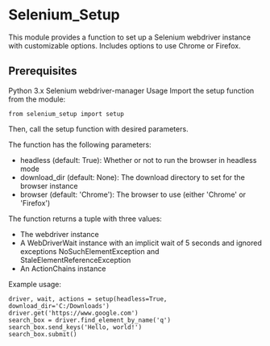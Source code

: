 # Selenium_Setup

This module provides a function to set up a Selenium webdriver instance with customizable options. Includes options to use Chrome or Firefox.

## Prerequisites
Python 3.x
Selenium
webdriver-manager
Usage
Import the setup function from the module:
```
from selenium_setup import setup
```
Then, call the setup function with desired parameters.

The function has the following parameters:

- headless (default: True): Whether or not to run the browser in headless mode
- download_dir (default: None): The download directory to set for the browser instance
- browser (default: 'Chrome'): The browser to use (either 'Chrome' or 'Firefox')

The function returns a tuple with three values:

- The webdriver instance
- A WebDriverWait instance with an implicit wait of 5 seconds and ignored exceptions NoSuchElementException and StaleElementReferenceException
- An ActionChains instance

Example usage:

```
driver, wait, actions = setup(headless=True, download_dir='C:/Downloads')
driver.get('https://www.google.com')
search_box = driver.find_element_by_name('q')
search_box.send_keys('Hello, world!')
search_box.submit()
```
